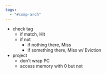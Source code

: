 ```yaml
---
tags:
  - "#comp-arch"
---
```

- check tag
	- if match, Hit
	- if not
		- if nothing there, Miss
		- if something there, Miss w/ Eviction
- project
	- don't wrap PC
	- access memory with 0 but not 